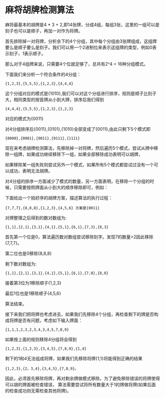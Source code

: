 # 麻将胡牌检测算法

麻将最基本的胡牌是4 * 3 + 2,即14张牌，分成4组，每组3张，这里的一组可以是刻子也可以是顺子，再加一对作为将牌。

首先排除掉一对将牌，分析余下的4个分组，其中每个分组由3张牌组成，这组牌要么是顺子要么是刻子。我们可以用一个2进制位来表示这组牌的类型，例如0表示刻子，1表示顺子。

那么对于4组牌来说，只需要4个位就足够了，总共有2^4 = 16种分组模式。

下面我们来分析一个符合条件的4分组：

	{1,2,3},{5,5,5},{1,2,3},{4,4,4}

这个分组对应的模式是{1010},我们可以对这个分组进行排序，规则是顺子比刻子大，相同类型的按首牌从小到大牌，排序后我们得到

	{4,4,4},{5,5,5},{1,2,3},{1,2,3}

对应的模式为{0011}

对4分组排序后{0011},{0101},{1010}全部变成了{0011},由此只剩下5个模式即

	{0000},{0001},{0011},{0111},{1111}

现在来考虑胡牌检测算法，先移除掉一对将牌，然后遍历5个模式，尝试从牌中移除一组牌，如果成功继续移除下一组，如果全部移除成功表明可以胡牌，

如果移除某一组失败则尝试另外一个模式，如果所有5个模式都尝试过没有一个可以成功，表明无法胡牌。

对4分组的排序一方面减少了模式的数量，另一方面表明，在移除一个分组的时候，只需要按照牌面从小到大的顺序移除即可，例如：

下面给出一个拍好序的胡牌方案，描述算法的执行过程：

	{7,7,7},{8,8,8},{1,2,3},{4,5,6} 方案是{0011}

对牌整理之后得到的数对数组为:

	{1,1},{2,1},{3,1},{4,1},{5,1},{6,1},{7,3},{8,3}

首先第一个位是0，算法遍历数对数组尝试移除刻字。发现7的数量>2因此移除{7,7,7}。

第二位也是0移除{8,8,8}

剩下数对数组为:

	{1,1},{2,1},{3,1},{4,1},{5,1},{6,1},{7,0},{8,0}

接着第3位为1移除顺子{1,2,3}

最后1位也是1移除顺子{4,5,6}

算法结束。



接下来我们把将牌也考虑进去，如果我们先移除4个分组，再检查剩下的牌是否构成将牌是否有问题，考虑如下输入牌面：

	{1,1,1,2,3,2,3,4,3,4,5,7,8,9}


如果按上面的规则移除4分组将会得到

	{1,2,3},{1,2,3},{3,4,5},{7,8,9},{1,4}

剩下的1和4无法组成将牌，如果我们先移除将牌{1,1}将能得到正确的结果

	{1,2,3},{2，3,4},{3,4,5},{7,8,9}。


因此，必须首先移除将牌，再对剩余牌做模式移除。为了避免移除错误的将牌使得可以胡的牌面被检查错误，
算法需要尝试将所有数量大于1的牌做将牌(如果后面的检查成功则无需检查其他将牌)。



